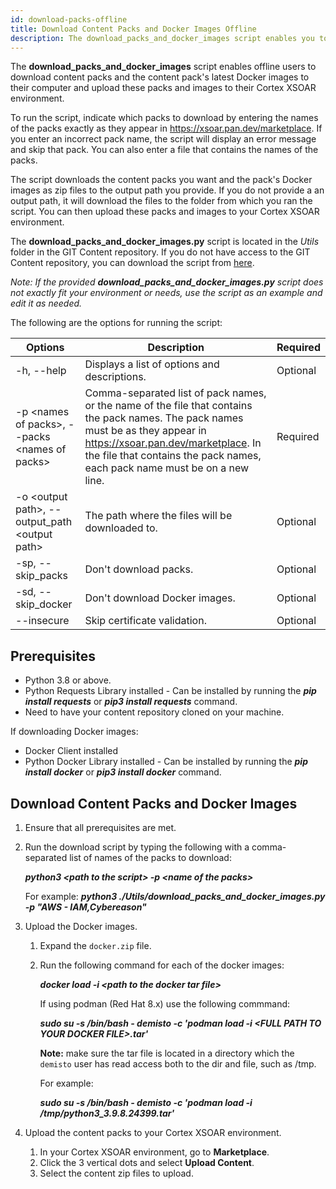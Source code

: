 ```yaml
---
id: download-packs-offline
title: Download Content Packs and Docker Images Offline
description: The download_packs_and_docker_images script enables you to download content packs and Docker images to your computer when working offline.
---
```



The **download_packs_and_docker_images** script enables offline users to download content packs and the content pack's latest Docker images to their computer and upload these packs and images to their Cortex XSOAR environment. 


To run the script, indicate which packs to download by entering the names of the packs exactly as they appear in https://xsoar.pan.dev/marketplace. If you enter an incorrect pack name, the script will display an error message and skip that pack. You can also enter a file that contains the names of the packs. 

The script downloads the content packs you want and the pack's Docker images as zip files to the output path you provide. If you do not provide a an output path, it will download the files to the folder from which you ran the script. You can then upload these packs and images to your Cortex XSOAR environment.


The **download_packs_and_docker_images.py** script is located in the *Utils* folder in the GIT Content repository. If you do not have access to the GIT Content repository, you can download the script from [here](https://raw.githubusercontent.com/demisto/content/master/Utils/download_packs_and_docker_images.py).

*Note: If the provided **download_packs_and_docker_images.py** script does not exactly fit your environment or needs, use the script as an example and edit it as needed.*


The following are the options for running the script:

| Options | Description | Required |
| ----- | ------| ----- |
| -h, --help | Displays a list of options and descriptions. | Optional |
| -p &lt;names of packs&gt;, --packs &lt;names of packs&gt; | Comma-separated list of pack names, or the name of the file that contains the pack names. The pack names must be as they appear in https://xsoar.pan.dev/marketplace. In the file that contains the pack names, each pack name must be on a new line. | Required |
| -o &lt;output path&gt;, --output_path &lt;output path&gt; | The path where the files will be downloaded to. | Optional |
| -sp, --skip_packs | Don't download packs. | Optional |
| -sd, --skip_docker | Don't download Docker images. | Optional |
| --insecure | Skip certificate validation. | Optional |

## Prerequisites
- Python 3.8 or above.
- Python Requests Library installed - Can be installed by running the ***pip install requests*** or ***pip3 install requests*** command.
- Need to have your content repository cloned on your machine.

If downloading Docker images:
- Docker Client installed
- Python Docker Library installed - Can be installed by running the ***pip install docker*** or ***pip3 install docker*** command.

## Download Content Packs and Docker Images

1. Ensure that all prerequisites are met.

2. Run the download script by typing the following with a comma-separated list of names of the packs to download:

   ***python3 &lt;path to the script&gt; -p &lt;name of the packs&gt;***

   For example:
***python3 ./Utils/download_packs_and_docker_images.py -p "AWS - IAM,Cybereason"***

3. Upload the Docker images.
   1. Expand the `docker.zip` file.
   2. Run the following command for each of the docker images:

      ***docker load -i &lt;path to the docker tar file&gt;***
      
      If using podman (Red Hat 8.x) use the following commmand:
      
      ***sudo su -s /bin/bash - demisto -c 'podman load -i &lt;FULL PATH TO YOUR DOCKER FILE&gt;.tar'***
      
      **Note:** make sure the tar file is located in a directory which the `demisto` user has read access both to the dir and file, such as /tmp.
      
      For example:
      
      ***sudo su -s /bin/bash  - demisto -c 'podman load -i /tmp/python3_3.9.8.24399.tar'***
      
4. Upload the content packs to your Cortex XSOAR environment.
   1. In your Cortex XSOAR environment, go to **Marketplace**.
   2. Click the 3 vertical dots and select **Upload Content**.
   3. Select the content zip files to upload.


